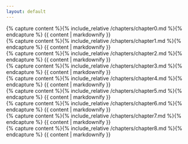 ```yaml
---
layout: default
---
```


<div class="chapter">
  {% capture content %}{% include_relative /chapters/chapter0.md %}{% endcapture %}
  {{ content | markdownify }}
</div>
<div class="chapter">
  {% capture content %}{% include_relative /chapters/chapter1.md %}{% endcapture %}
  {{ content | markdownify }}
</div>
<div class="chapter">
  {% capture content %}{% include_relative /chapters/chapter2.md %}{% endcapture %}
  {{ content | markdownify }}
</div>
<div class="chapter">
  {% capture content %}{% include_relative /chapters/chapter3.md %}{% endcapture %}
  {{ content | markdownify }}
</div>
<div class="chapter">
  {% capture content %}{% include_relative /chapters/chapter4.md %}{% endcapture %}
  {{ content | markdownify }}
</div>
<div class="chapter">
  {% capture content %}{% include_relative /chapters/chapter5.md %}{% endcapture %}
  {{ content | markdownify }}
</div>
<div class="chapter">
  {% capture content %}{% include_relative /chapters/chapter6.md %}{% endcapture %}
  {{ content | markdownify }}
</div>
<div class="chapter">
  {% capture content %}{% include_relative /chapters/chapter7.md %}{% endcapture %}
  {{ content | markdownify }}
</div>
<div class="chapter">
  {% capture content %}{% include_relative /chapters/chapter8.md %}{% endcapture %}
  {{ content | markdownify }}
</div>
